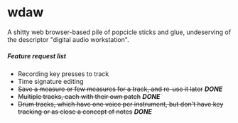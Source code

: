# wdaw
A shitty web browser-based pile of popcicle sticks and glue, undeserving of the descriptor "digital audio workstation".

##### Feature request list
- Recording key presses to track
- Time signature editing
- ~~Save a measure or few measures for a track, and re-use it later~~ ***DONE***
- ~~Multiple tracks, each with their own patch~~ ***DONE***
- ~~Drum tracks, which have one voice per instrument, but don't have key tracking or as close a concept of notes~~ ***DONE***
